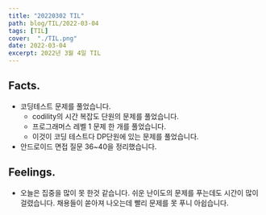 ```yaml
---
title: "20220302 TIL"
path: blog/TIL/2022-03-04
tags: [TIL]
cover:  "./TIL.png"
date: 2022-03-04
excerpt: 2022년 3월 4일 TIL
---
```

## Facts.

- 코딩테스트 문제를 풀었습니다.
    - codility의 시간 복잡도 단원의 문제를 풀었습니다.
    - 프로그래머스 레벨 1 문제 한 개를 풀었습니다.
    - 이것이 코딩 테스트다 DP단원에 있는 문제를 풀었습니다.
- 안드로이드 면접 질문 36~40을 정리했습니다.

## Feelings.

- 오늘은 집중을 많이 못 한것 같습니다. 쉬운 난이도의 문제를 푸는데도 시간이 많이 걸렸습니다. 채용들이 쏟아져 나오는데 빨리 문제를 못 푸니 아쉽습니다.